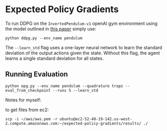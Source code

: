 # Expected Policy Gradients

To run DDPG on the `InvertedPendulum-v1` openAI gym environment using the model outlined in [this paper](https://arxiv.org/pdf/1802.09477.pdf) simply use:

```
python ddpg.py --env_name pendulum
```

The `--learn_std` flag uses a one-layer neural network to learn the standard deviation of the output actions given the state. Without this flag, the agent learns a single standard deviation for all states.


## Running Evaluation

```
python epg.py --env_name pendulum --quadrature trapz --eval_from_checkpoint --runs 5 --learn_std
```

Notes for myself:

to get files from ec2:

```
scp -i ~/aws/aws.pem -r ubuntu@ec2-52-40-19-142.us-west-2.compute.amazonaws.com:~/expected-policy-gradients/results/ ./
```
